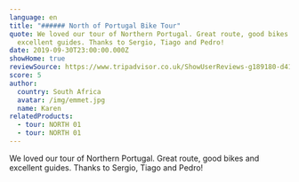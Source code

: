 ```yaml
---
language: en
title: "###### North of Portugal Bike Tour"
quote: We loved our tour of Northern Portugal. Great route, good bikes and
  excellent guides. Thanks to Sergio, Tiago and Pedro!
date: 2019-09-30T23:00:00.000Z
showHome: true
reviewSource: https://www.tripadvisor.co.uk/ShowUserReviews-g189180-d4105907-r630083200-Top_Bike_tours_Portugal-Porto_Porto_District_Northern_Portugal.html
score: 5
author:
  country: South Africa
  avatar: /img/emmet.jpg
  name: Karen
relatedProducts:
  - tour: NORTH 01
  - tour: NORTH 01
---
```

We loved our tour of Northern Portugal. Great route, good bikes and excellent guides. Thanks to Sergio, Tiago and Pedro!